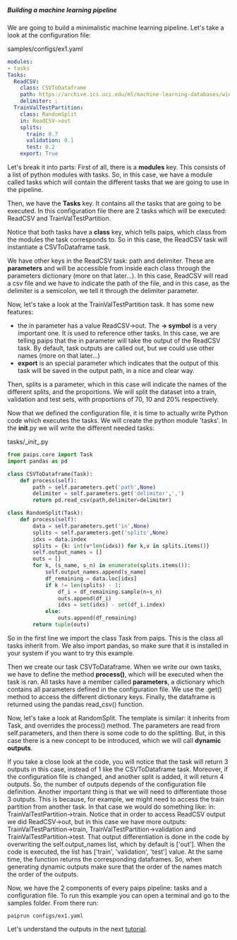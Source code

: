 ##### Building a machine learning pipeline

We are going to build a minimalistic machine learning pipeline.
Let's take a look at the configuration file:

samples/configs/ex1.yaml

```yaml
modules:
- tasks
Tasks:
  ReadCSV:
    class: CSVToDataframe
    path: https://archive.ics.uci.edu/ml/machine-learning-databases/wine-quality/winequality-red.csv
    delimiter: ;
  TrainValTestPartition:
    class: RandomSplit
    in: ReadCSV->out
    splits:
      train: 0.7
      validation: 0.1
      test: 0.2
    export: True
```
Let's break it into parts:
First of all, there is a **modules** key. This consists of a list of python modules with tasks. So, in this case, we have a module called tasks which will contain the different tasks that we are going to use in the pipeline. 

Then, we have the **Tasks** key. It contains all the tasks that are going to be executed. In this configuration file there are 2 tasks which will be executed: ReadCSV and TrainValTestPartition. 

Notice that both tasks have a **class** key, which tells paips, which class from the modules the task corresponds to. So in this case, the ReadCSV task will instantiate a CSVToDataframe task. 

We have other keys in the ReadCSV task: path and delimiter. These are **parameters** and will be accessible from inside each class through the parameters dictionary (more on that later...). In this case, ReadCSV will read a csv file and we have to indicate the path of the file, and in this case, as the delimiter is a semicolon, we tell it through the delimiter parameter.

Now, let's take a look at the TrainValTestPartition task. It has some new features:
- the in parameter has a value ReadCSV->out. The **-> symbol** is a very important one. It is used to reference other tasks. In this case, we are telling paips that the in parameter will take the output of the ReadCSV task. By default, task outputs are called out, but we could use other names (more on that later...)
- **export** is an special parameter which indicates that the output of this task will be saved in the output path, in a nice and clear way.

Then, splits is a parameter, which in this case will indicate the names of the different splits, and the proportions. We will split the dataset into a train, validation and test sets, with proportions of 70, 10 and 20% respectively.

Now that we defined the configuration file, it is time to actually write Python code which executes the tasks. We will create the python module 'tasks'.
In the __init__.py we will write the different needed tasks:

tasks/\__init__.py
```python
from paips.core import Task
import pandas as pd

class CSVToDataframe(Task):
    def process(self):
        path = self.parameters.get('path',None)
        delimiter = self.parameters.get('delimiter',',')
        return pd.read_csv(path,delimiter=delimiter)

class RandomSplit(Task):
    def process(self):
        data = self.parameters.get('in',None)
        splits = self.parameters.get('splits',None)
        idxs = data.index
        splits = {k: int(v*len(idxs)) for k,v in splits.items()}
        self.output_names = []
        outs = []
        for k, (s_name, s_n) in enumerate(splits.items()):
            self.output_names.append(s_name)
            df_remaining = data.loc[idxs]
            if k != len(splits) - 1:
                df_i = df_remaining.sample(n=s_n)
                outs.append(df_i)
                idxs = set(idxs) - set(df_i.index)
            else:
                outs.append(df_remaining)
        return tuple(outs)
```

So in the first line we import the class Task from paips. This is the class all tasks inherit from. We also import pandas, so make sure that it is installed in your system if you want to try this example.

Then we create our task CSVToDataframe. When we write our own tasks, we have to define the method **process()**, which will be executed when the task is ran. All tasks have a member called **parameters**, a dictionary which contains all parameters defined in the configuration file. We use the .get() method to access the different dictionary keys. Finally, the dataframe is returned using the pandas read_csv() function.

Now, let's take a look at RandomSplit. The template is similar: it inherits from Task, and overrides the process() method. The parameters are read from self.parameters, and then there is some code to do the splitting. But, in this case there is a new concept to be introduced, which we will call **dynamic outputs**.

If you take a close look at the code, you will notice that the task will return 3 outputs in this case, instead of 1 like the CSVToDataframe task. Moreover, if the configuration file is changed, and another split is added, it will return 4 outputs. So, the number of outputs depends of the configuration file definition. Another important thing is that we will need to differentiate those 3 outputs. This is because, for example, we might need to access the train partition from another task. In that case we would do something like: in: TrainValTestPartition->train. Notice that in order to access ReadCSV output we did ReadCSV->out, but in this case we have more outputs: TrainValTestPartition->train, TrainValTestPartition->validation and TrainValTestPartition->test. That output differentiation is done in the code by overwriting the self.output_names list, which by default is ['out']. When the code is executed, the list has ['train', 'validation', 'test'] value. At the same time, the function returns the corresponding dataframes. So, when generating dynamic outputs make sure that the order of the names match the order of the outputs.

Now, we have the 2 components of every paips pipeline: tasks and a configuration file. To run this example you can open a terminal and go to the samples folder. From there run:

```
paiprun configs/ex1.yaml
```

Let's understand the outputs in the next [tutorial](tutorial-2.md).

